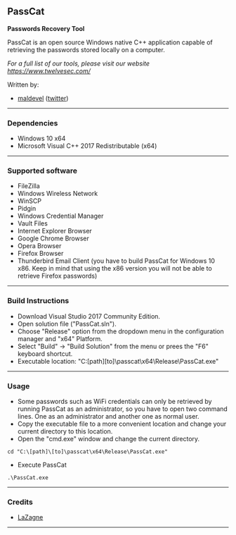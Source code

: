 ## PassCat

**Passwords Recovery Tool**

PassCat is an open source Windows native C++ application capable of retrieving the passwords stored locally on a computer.

*For a full list of our tools, please visit our website https://www.twelvesec.com/*

Written by:

* [maldevel](https://github.com/maldevel) ([twitter](https://twitter.com/maldevel))

---

### Dependencies

* Windows 10 x64
* Microsoft Visual C++ 2017 Redistributable (x64)

---

### Supported software

* FileZilla
* Windows Wireless Network
* WinSCP
* Pidgin
* Windows Credential Manager
* Vault Files
* Internet Explorer Browser
* Google Chrome Browser
* Opera Browser
* Firefox Browser
* Thunderbird Email Client (you have to build PassCat for Windows 10 x86. Keep in mind that using the x86 version you will not be able to retrieve Firefox passwords)

---

### Build Instructions

* Download Visual Studio 2017 Community Edition.
* Open solution file ("PassCat.sln").
* Choose "Release" option from the dropdown menu in the configuration manager and "x64" Platform.
* Select "Build" -> "Build Solution" from the menu or prees the "F6" keyboard shortcut.
* Executable location: "C:\[path]\[to]\passcat\x64\Release\PassCat.exe"

---

### Usage

* Some passwords such as WiFi credentials can only be retrieved by running PassCat as an administrator, so you have to open two command lines. One as an administrator and another one as normal user.
* Copy the executable file to a more convenient location and change your current directory to this location.
* Open the "cmd.exe" window and change the current directory.

```
cd "C:\[path]\[to]\passcat\x64\Release\PassCat.exe"
```

* Execute PassCat

```
.\PassCat.exe
```

---

### Credits

* [LaZagne](https://github.com/AlessandroZ/LaZagne)

---
